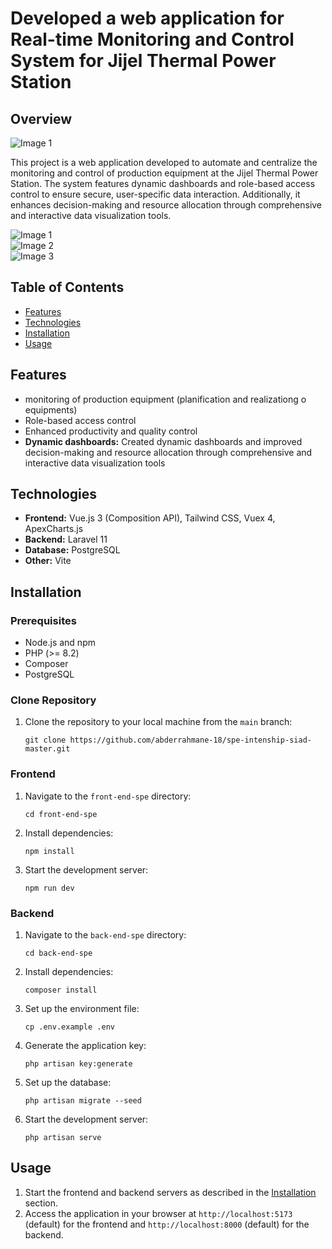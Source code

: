 <!DOCTYPE html>
<html lang="en">
<head>
    <meta charset="UTF-8">
    <meta name="viewport" content="width=device-width, initial-scale=1.0">
    <link rel="stylesheet" href="https://unpkg.com/swiper/swiper-bundle.min.css">

</head>
<body>
    <h1>Developed a web application for Real-time Monitoring and Control System for Jijel Thermal Power Station</h1>
    <h2>Overview</h2>
<img src="imag![dashboard](https://github.com/user-attachments/assets/74369b68-b0dd-4c3f-9890-aca6e4059700)
e1.jpg" alt="Image 1">
    <p>This project is a web application developed to automate and centralize the monitoring and control of production equipment at the Jijel Thermal Power Station. The system features dynamic dashboards and role-based access control to ensure secure, user-specific data interaction. Additionally, it enhances decision-making and resource allocation through comprehensive and interactive data visualization tools.</p>
 <div class="swiper-container">
        <div class="swiper-wrapper">
            <div class="swiper-slide"><img src="imag![dashboard](https://github.com/user-attachments/assets/74369b68-b0dd-4c3f-9890-aca6e4059700)
e1.jpg" alt="Image 1"></div>
            <div class="swiper-slide"><img src="image2.jpg" alt="Image 2"></div>
            <div class="swiper-slide"><img src="image3.jpg" alt="Image 3"></div>
            <!-- Add more slides as needed -->
        </div>
        <!-- Add Pagination -->
        <div class="swiper-pagination"></div>
        <!-- Add Navigation -->
        <div class="swiper-button-next"></div>
        <div class="swiper-button-prev"></div>
    </div>
    <h2>Table of Contents</h2>
    <ul>
        <li><a href="#features">Features</a></li>
        <li><a href="#technologies">Technologies</a></li>
        <li><a href="#installation">Installation</a></li>
        <li><a href="#usage">Usage</a></li>
    </ul>
    <h2 id="features">Features</h2>
    <ul>
        <li> monitoring of production equipment (planification and realizationg o equipments)</li>
        <li> Role-based access control</li>
        <li>Enhanced productivity and quality control</li>
        <li><strong>Dynamic dashboards:</strong> Created dynamic dashboards and improved decision-making and resource allocation through comprehensive and interactive data visualization tools </li>
    </ul>
    <h2 id="technologies">Technologies</h2>
    <ul>
        <li><strong>Frontend:</strong> Vue.js 3 (Composition API), Tailwind CSS, Vuex 4, ApexCharts.js</li>
        <li><strong>Backend:</strong> Laravel 11</li>
        <li><strong>Database:</strong> PostgreSQL</li>
        <li><strong>Other:</strong> Vite</li>
    </ul>
    <h2 id="installation">Installation</h2>
    <h3>Prerequisites</h3>
    <ul>
        <li>Node.js and npm</li>
        <li>PHP (>= 8.2)</li>
        <li>Composer</li>
        <li>PostgreSQL</li>
    </ul>
 <h3>Clone Repository</h3>
    <ol>
        <li>Clone the repository to your local machine from the <code>main</code> branch: <br>
            <pre><code>git clone https://github.com/abderrahmane-18/spe-intenship-siad-master.git</code></pre>
        </li>
    </ol>
    <h3>Frontend</h3>
    <ol>
        <li>Navigate to the <code>front-end-spe</code> directory:
            <pre><code>cd front-end-spe</code></pre>
        </li>
        <li>Install dependencies:
            <pre><code>npm install</code></pre>
        </li>
        <li>Start the development server:
            <pre><code>npm run dev</code></pre>
        </li>
    </ol>
    <h3>Backend</h3>
    <ol>
        <li>Navigate to the <code>back-end-spe</code> directory:
            <pre><code>cd back-end-spe</code></pre>
        </li>
        <li>Install dependencies:
            <pre><code>composer install</code></pre>
        </li>
        <li>Set up the environment file:
            <pre><code>cp .env.example .env</code></pre>
        </li>
        <li>Generate the application key:
            <pre><code>php artisan key:generate</code></pre>
        </li>
        <li>Set up the database:
            <pre><code>php artisan migrate --seed</code></pre>
        </li>
        <li>Start the development server:
            <pre><code>php artisan serve</code></pre>
        </li>
    </ol>
    <h2 id="usage">Usage</h2>
    <ol>
        <li>Start the frontend and backend servers as described in the <a href="#installation">Installation</a> section.</li>
        <li>Access the application in your browser at <code>http://localhost:5173</code> (default) for the frontend and <code>http://localhost:8000</code> (default) for the backend.</li>
    </ol>
 <script src="https://unpkg.com/swiper/swiper-bundle.min.js"></script>
   <script>
    var swiper = new Swiper('.swiper-container', {
        pagination: {
            el: '.swiper-pagination',
            clickable: true,
        },
        navigation: {
            nextEl: '.swiper-button-next',
            prevEl: '.swiper-button-prev',
        },
    });
</script>
</body>
</html>
   
</body>
</html>
